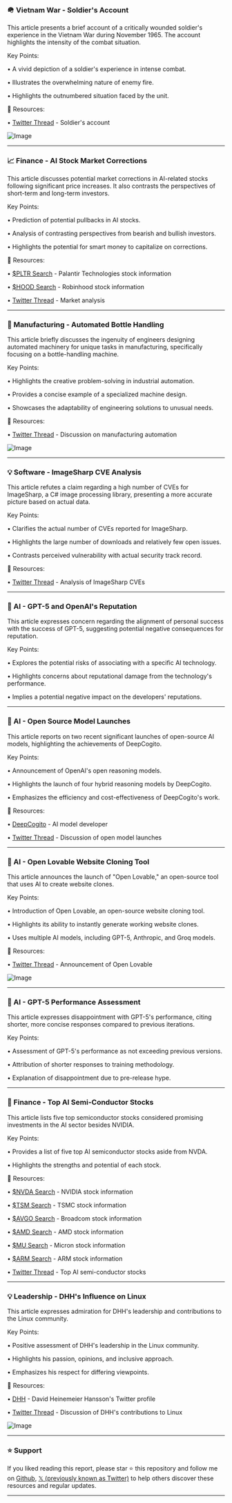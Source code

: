 ### 🪖 Vietnam War - Soldier's Account

This article presents a brief account of a critically wounded soldier's experience in the Vietnam War during November 1965.  The account highlights the intensity of the combat situation.

Key Points:

•  A vivid depiction of a soldier's experience in intense combat.

•  Illustrates the overwhelming nature of enemy fire.

•  Highlights the outnumbered situation faced by the unit.


🔗 Resources:

• [Twitter Thread](https://x.com/nettermike/status/1953992159784579280) - Soldier's account

![Image](https://pbs.twimg.com/media/Gx35g1VbsAAdtAN?format=jpg&name=small)


---
### 📈 Finance - AI Stock Market Corrections

This article discusses potential market corrections in AI-related stocks following significant price increases. It also contrasts the perspectives of short-term and long-term investors.

Key Points:

•  Prediction of potential pullbacks in AI stocks.

•  Analysis of contrasting perspectives from bearish and bullish investors.

•  Highlights the potential for smart money to capitalize on corrections.


🔗 Resources:

• [$PLTR Search](https://x.com/search?q=%24PLTR&src=cashtag_click) - Palantir Technologies stock information

• [$HOOD Search](https://x.com/search?q=%24HOOD&src=cashtag_click) - Robinhood stock information

• [Twitter Thread](https://x.com/danielnewmanUV/status/1954177940800901143) - Market analysis


---
### 🤖 Manufacturing - Automated Bottle Handling

This article briefly discusses the ingenuity of engineers designing automated machinery for unique tasks in manufacturing, specifically focusing on a bottle-handling machine.

Key Points:

•  Highlights the creative problem-solving in industrial automation.

•  Provides a concise example of a specialized machine design.

•  Showcases the adaptability of engineering solutions to unusual needs.


🔗 Resources:

• [Twitter Thread](https://x.com/uncledoomer/status/1953688737088446481) - Discussion on manufacturing automation

![Image](https://pbs.twimg.com/amplify_video_thumb/1953527330179346432/img/5ac16HlDyYg9k68Q.jpg)


---
### 💡 Software - ImageSharp CVE Analysis

This article refutes a claim regarding a high number of CVEs for ImageSharp, a C# image processing library, presenting a more accurate picture based on actual data.

Key Points:

•  Clarifies the actual number of CVEs reported for ImageSharp.

•  Highlights the large number of downloads and relatively few open issues.

•  Contrasts perceived vulnerability with actual security track record.



🔗 Resources:

• [Twitter Thread](https://x.com/James_M_South/status/1954170239694061981) - Analysis of ImageSharp CVEs


---
### 🤖 AI - GPT-5 and OpenAI's Reputation

This article expresses concern regarding the alignment of personal success with the success of GPT-5, suggesting potential negative consequences for reputation.

Key Points:

•  Explores the potential risks of associating with a specific AI technology.

•  Highlights concerns about reputational damage from the technology's performance.

•  Implies a potential negative impact on the developers' reputations.


---
### 🚀 AI - Open Source Model Launches

This article reports on two recent significant launches of open-source AI models, highlighting the achievements of DeepCogito.

Key Points:

•  Announcement of OpenAI's open reasoning models.

•  Highlights the launch of four hybrid reasoning models by DeepCogito.

•  Emphasizes the efficiency and cost-effectiveness of DeepCogito's work.


🔗 Resources:

• [DeepCogito](https://x.com/DeepCogito) -  AI model developer

• [Twitter Thread](https://x.com/chetanp/status/1954314122751017229) - Discussion of open model launches


---
### 🚀 AI - Open Lovable Website Cloning Tool

This article announces the launch of "Open Lovable," an open-source tool that uses AI to create website clones.

Key Points:

•  Introduction of Open Lovable, an open-source website cloning tool.

•  Highlights its ability to instantly generate working website clones.

•  Uses multiple AI models, including GPT-5, Anthropic, and Groq models.


🔗 Resources:

• [Twitter Thread](https://x.com/DataChaz/status/1954115309331447917) - Announcement of Open Lovable

![Image](https://pbs.twimg.com/amplify_video_thumb/1954115258186182656/img/4QRP3jzlaFO1RFZt.jpg)


---
### 🤖 AI - GPT-5 Performance Assessment

This article expresses disappointment with GPT-5's performance, citing shorter, more concise responses compared to previous iterations.

Key Points:

•  Assessment of GPT-5's performance as not exceeding previous versions.

•  Attribution of shorter responses to training methodology.

•  Explanation of disappointment due to pre-release hype.


---
### 🚀 Finance - Top AI Semi-Conductor Stocks

This article lists five top semiconductor stocks considered promising investments in the AI sector besides NVIDIA.


Key Points:

•  Provides a list of five top AI semiconductor stocks aside from NVDA.

•  Highlights the strengths and potential of each stock.


🔗 Resources:

• [$NVDA Search](https://x.com/search?q=%24NVDA&src=cashtag_click) - NVIDIA stock information

• [$TSM Search](https://x.com/search?q=%24TSM&src=cashtag_click) - TSMC stock information

• [$AVGO Search](https://x.com/search?q=%24AVGO&src=cashtag_click) - Broadcom stock information

• [$AMD Search](https://x.com/search?q=%24AMD&src=cashtag_click) - AMD stock information

• [$MU Search](https://x.com/search?q=%24MU&src=cashtag_click) - Micron stock information

• [$ARM Search](https://x.com/search?q=%24ARM&src=cashtag_click) - ARM stock information

• [Twitter Thread](https://x.com/danielnewmanUV/status/1954258158815191286) - Top AI semi-conductor stocks


---
### 💡 Leadership - DHH's Influence on Linux

This article expresses admiration for DHH's leadership and contributions to the Linux community.

Key Points:

•  Positive assessment of DHH's leadership in the Linux community.

•  Highlights his passion, opinions, and inclusive approach.

•  Emphasizes his respect for differing viewpoints.


🔗 Resources:

• [DHH](https://x.com/dhh) -  David Heinemeier Hansson's Twitter profile

• [Twitter Thread](https://x.com/ibuildthecloud/status/1954225907843080673) - Discussion of DHH's contributions to Linux

![Image](https://pbs.twimg.com/amplify_video_thumb/1954195160696270848/img/p62LSSpA9g7ZE-E_.jpg)


---

### ⭐️ Support

If you liked reading this report, please star ⭐️ this repository and follow me on [Github](https://github.com/Drix10), [𝕏 (previously known as Twitter)](https://x.com/DRIX_10_) to help others discover these resources and regular updates.

---